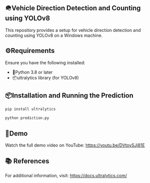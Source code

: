 ## 🪖Vehicle Direction Detection and Counting using YOLOv8

This repository provides a setup for vehicle direction detection and counting using YOLOv8 on a Windows machine.

## ⚙️Requirements

Ensure you have the following installed:

- 🐍Python 3.8 or later
- 📦ultralytics library (for YOLOv8)

## 📦Installation and Running the Prediction

```bash
pip install ultralytics
```

```bash
python prediction.py
```

## 🎥Demo

Watch the full demo video on YouTube: https://youtu.be/DVtoySJj81E
## 📚 References

For additional information, visit: https://docs.ultralytics.com/
